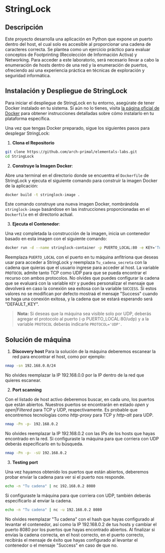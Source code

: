 # StringLock

## Descripción

Este proyecto desarrolla una aplicación en Python que expone un puerto dentro del host, el cual solo es accesible al proporcionar una cadena de caracteres correcta. Se plantea como un ejercicio práctico para evaluar conceptos de Footprinting (Recolección de Información Activa) y Networking. Para acceder a este laboratorio, será necesario llevar a cabo la enumeración de hosts dentro de una red y la enumeración de puertos, ofreciendo así una experiencia práctica en técnicas de exploración y seguridad informática.


## Instalación y Despliegue de StringLock

Para iniciar el despliegue de StringLock en tu entorno, asegúrate de tener Docker instalado en tu sistema. Si aún no lo tienes, visita [la página oficial de Docker](https://docs.docker.com/get-docker/) para obtener instrucciones detalladas sobre cómo instalarlo en tu plataforma específica.

Una vez que tengas Docker preparado, sigue los siguientes pasos para desplegar StringLock:

1. **Clona el Repositorio**

```bash
git clone https://github.com/arch-primal/elementals-labs.git
cd StringLock
```

2. **Construye la Imagen Docker**:

Abre una terminal en el directorio donde se encuentra el `Dockerfile` de StringLock y ejecuta el siguiente comando para construir la imagen Docker de la aplicación:

```bash
docker build -t stringlock-image .
```

Este comando construye una nueva imagen Docker, nombrándola `stringlock-image` basándose en las instrucciones proporcionadas en el `Dockerfile` en el directorio actual.

3. **Ejecuta el Contenedor**:

Una vez completada la construcción de la imagen, inicia un contenedor basado en esta imagen con el siguiente comando:

```bash
docker run -d --name stringlock-container -p PUERTO_LOCAL:80 -e KEY='Tu_cadena_secreta' -e SUCCESS='Tu cadena para conexiones exitosas' -e PROTOCOL='TPC' stringlock-image
```

Reemplaza `PUERTO_LOCAL` con el puerto en tu máquina anfitriona que deseas usar para acceder a StringLock y reemplaza `Tu_cadena_secreta` con la cadena que quieras que el usuario ingrese para acceder al host. La variable `PROTOCOL` admite tanto TCP como UDP para que se pueda encontrar el recurso con ambos protocolos.
No olvides que puedes configurar la cadena que se evaluará con la variable `KEY` y puedes personalizar el mensaje que devolverá en caso la conexión sea exitosa con la variable `SUCCESS`. Si estos valores no se modifican por defecto mostraá el mensaje "Success" cuando se haga una conexión exitosa, y la cadena que se estará esperando será "DEFAULT_KEY".

> **Nota:** Si deseas que la máquina sea visible solo por UDP, deberás agregar el protocolo al puerto (-p PUERTO_LOCAL:80/udp) y a la variable `PROTOCOL` deberás indicarle `PROTOCOL='UDP'`.

## Solución de máquina

1. **Discovery host**
Para la solución de la máquina deberemos escanear la red para encontrar el host, como por ejemplo:

```bash
nmap -sn 192.168.0.0/24
```

No olvides reemplazar la IP 192.168.0.0 por la IP dentro de la red que quieres escanear.

2. **Port scanning**

Con el listado de host activo deberemos buscar, en cada uno, los puertos que están abiertos. Nuestros puertos se encontrarán en estado _open_ y _open|Filtered_ para TCP y UDP, respectivamente. Es probable que encontremos tecnologías como _http-proxy_ para TCP y _http-alt_ para UDP.

```bash
nmap -Pn -p- 192.168.0.2
```

No olvides reemplazar la IP 192.168.0.2 con las IPs de los hosts que hayas encontrado en la red. Si configuraste la máquina para que corriera con UDP deberás especificarlo en tu búsqueda.

```bash
nmap -Pn -p- -sU 192.168.0.2
```

3. **Testing port**

Una vez hayamos obtenido los puertos que están abiertos, deberemos probar enviar la cadena para ver si el puerto nos responde.

```bash
echo -n "Tu cadena" | nc 192.168.0.2 8080
```
Si configuraste la máquina para que corriera con UDP, también deberás especificarlo al enviar la cadena.

```bash
echo -n "Tu cadena" | nc -u 192.168.0.2 8080
```

No olvides reemplazar "Tu cadena" con el hash que hayas configurado al levantar el contenedor, así como la IP 192.168.0.2 de tus hosts y cambiar el puerto 8080 por los puertos que hayas encontrado abiertos.
Al finalizar si envías la cadena correcta, en el host correcto, en el puerto correcto, recibirás el mensaje de éxito que hayas configurado al levantar el contenedor o el mensaje "Success" en caso de que no.
